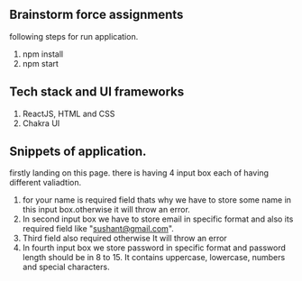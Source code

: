## Brainstorm force assignments
following steps for run application.
1. npm install
2. npm start

## Tech stack and UI frameworks
1. ReactJS, HTML and CSS 
2. Chakra UI 


## Snippets of application.
 firstly landing on this page. there is having 4 input box each of having different valiadtion.
 1. for your name is required field thats why we have to store some name in this input box.otherwise it will throw an error.
 2. In second input box we have to store email in specific format and also its required field like "sushant@gmail.com".
 3. Third field also required otherwise It will throw an error
 4. In fourth input box we store password in specific format and password length should be in 8 to 15. It contains uppercase, lowercase, numbers and special characters.
 


